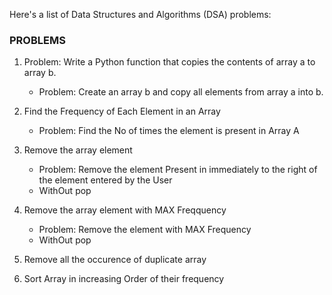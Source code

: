 Here's a list of Data Structures and Algorithms (DSA) problems:

### PROBLEMS

1. Problem: Write a Python function that copies the contents of array a to array b.
   - Problem: Create an array b and copy all elements from array a into b.

2. Find the Frequency of Each Element in an Array
   - Problem: Find the No of times the element is present in Array A

3. Remove the array element 
   - Problem: Remove the element Present in immediately to the right of the element entered by the User
   - WithOut pop

4. Remove the array element with MAX Freqquency
   - Problem: Remove the element with MAX Frequency
   - WithOut pop

5. Remove all the occurence of duplicate array

6. Sort Array in increasing Order of their frequency



